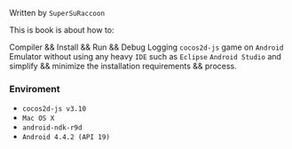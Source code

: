 Written by `SuperSuRaccoon`

This is book is about how to:

Compiler && Install && Run && Debug Logging `cocos2d-js` game on `Android` Emulator without using any heavy `IDE` such as `Eclipse` `Android Studio` and simplify && minimize the installation requirements && process.

### Enviroment

-   `cocos2d-js v3.10`
-   `Mac OS X`
-   `android-ndk-r9d`
-   `Android 4.4.2 (API 19)`